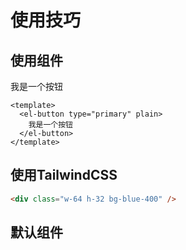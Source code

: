 # 使用技巧

## 使用组件

<Example>
  <el-button type="primary" plain>
    我是一个按钮
  </el-button>
</Example>

```vue
<template>
  <el-button type="primary" plain>
    我是一个按钮
  </el-button>
</template>
```

## 使用TailwindCSS

<Example>
  <div class="w-64 h-32 bg-blue-400" />
</Example>

```html
<div class="w-64 h-32 bg-blue-400" />
```

## 默认组件

<Example>
  <Badge type="info" text="标签1" />
  <Badge type="tip" text="标签2" />
  <Badge type="warning" text="标签3" />
  <Badge type="danger" text="标签4" />
</Example>
